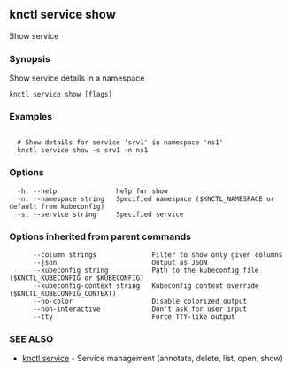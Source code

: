 ## knctl service show

Show service

### Synopsis

Show service details in a namespace

```
knctl service show [flags]
```

### Examples

```

  # Show details for service 'srv1' in namespace 'ns1'
  knctl service show -s srv1 -n ns1
```

### Options

```
  -h, --help               help for show
  -n, --namespace string   Specified namespace ($KNCTL_NAMESPACE or default from kubeconfig)
  -s, --service string     Specified service
```

### Options inherited from parent commands

```
      --column strings              Filter to show only given columns
      --json                        Output as JSON
      --kubeconfig string           Path to the kubeconfig file ($KNCTL_KUBECONFIG or $KUBECONFIG)
      --kubeconfig-context string   Kubeconfig context override ($KNCTL_KUBECONFIG_CONTEXT)
      --no-color                    Disable colorized output
      --non-interactive             Don't ask for user input
      --tty                         Force TTY-like output
```

### SEE ALSO

* [knctl service](knctl_service.md)	 - Service management (annotate, delete, list, open, show)

